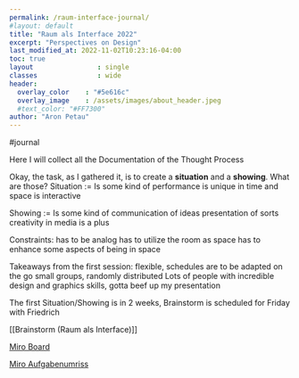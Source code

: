 ```yaml
---
permalink: /raum-interface-journal/
#layout: default
title: "Raum als Interface 2022"
excerpt: "Perspectives on Design"
last_modified_at: 2022-11-02T10:23:16-04:00
toc: true
layout                : single
classes               : wide
header:
  overlay_color    : "#5e616c"
  overlay_image    : /assets/images/about_header.jpeg
  #text_color: "#FF7300"
author: "Aron Petau"
---
```



#journal

Here I will collect all the Documentation of the Thought Process

Okay, the task, as I gathered it, is to create a **situation** and a **showing**.
What are those?
Situation :=
	Is some kind of performance
	is unique in time and space
	is interactive

Showing :=
	Is some kind of communication of ideas
	presentation of sorts
	creativity in media is a plus

Constraints:
	has to be analog
	has to utilize the room as space
	has to enhance some aspects of being in space

Takeaways from the first session:
	flexible, schedules are to be adapted on the go
	small groups, randomly distributed
	Lots of people with incredible design and graphics skills, gotta beef up my presentation

The first Situation/Showing is in 2 weeks, Brainstorm is scheduled for Friday with Friedrich

[[Brainstorm (Raum als Interface)]]


[Miro Board](https://miro.com/app/board/uXjVPJK8Og8=/)

[Miro Aufgabenumriss](https://miro.com/app/board/uXjVPJGUIy4=/)
